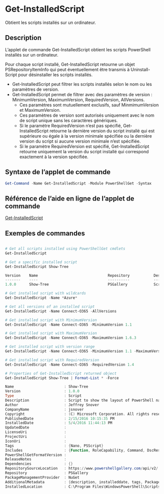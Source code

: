 # Get-InstalledScript

Obtient les scripts installés sur un ordinateur.

## Description

L’applet de commande Get-InstalledScript obtient les scripts PowerShell installés sur un ordinateur.

Pour chaque script installé, Get-InstalledScript retourne un objet PSRepositoryItemInfo qui peut éventuellement être transmis à Uninstall-Script pour désinstaller les scripts installés.

- Get-InstalledScript peut filtrer les scripts installés selon le nom ou les paramètres de version.
- Get-InstalledScript permet de filtrer avec des paramètres de version : MinimumVersion, MaximumVersion, RequiredVersion, AllVersions.
  - Ces paramètres sont mutuellement exclusifs, sauf MinmimumVersion et MaximumVersion.
  - Ces paramètres de version sont autorisés uniquement avec le nom de script unique sans les caractères génériques.
  - Si le paramètre RequiredVersion n’est pas spécifié, Get-InstalledScript retourne la dernière version du script installé qui est supérieure ou égale à la version minimale spécifiée ou la dernière version du script si aucune version minimale n’est spécifiée. 
  - Si le paramètre RequiredVersion est spécifié, Get-InstalledScript retourne uniquement la version du script installé qui correspond exactement à la version spécifiée.

## Syntaxe de l’applet de commande

```powershell
Get-Command -Name Get-InstalledScript -Module PowerShellGet -Syntax
```

## Référence de l’aide en ligne de l’applet de commande

[Get-InstalledScript](http://go.microsoft.com/fwlink/?LinkId=619790)

## Exemples de commandes

```powershell

# Get all scripts installed using PowerShellGet cmdlets
Get-InstalledScript

# Get a specific installed script
Get-InstalledScript Show-Tree

Version    Name                                Repository           Description
-------    ----                                ----------           -----------
1.0.0      Show-Tree                           PSGallery            Script to show the layout of PowerShell namespaces (Tr...

# Get installed script with wildcards
Get-InstalledScript -Name *Azure*

# Get all versions of an installed script
Get-InstalledScript -Name Connect-O365 -AllVersions

# Get installed script with MinimumVersion
Get-InstalledScript -Name Connect-O365 -MinimumVersion 1.1

# Get installed script with MaximumVersion
Get-InstalledScript -Name Connect-O365 -MaximumVersion 1.6.3

# Get installed script with version range
Get-InstalledScript -Name Connect-O365 -MinimumVersion 1.1 -MaximumVersion 1.6.3

# Get installed script with RequiredVersion
Get-InstalledScript -Name Connect-O365 -RequiredVersion 1.4

# Properties of Get-InstalledScript returned object
Get-InstalledScript Show-Tree | Format-List * -Force

Name                       : Show-Tree
Version                    : 1.0.0
Type                       : Script
Description                : Script to show the layout of PowerShell namespaces (Trees) using ASCII
Author                     : Jeffrey Snover
CompanyName                : jsnover
Copyright                  : (C) Microsoft Corporation. All rights reserved.
PublishedDate              : 2/15/2016 10:15:35 PM
InstalledDate              : 5/4/2016 11:44:13 PM
UpdatedDate                :
LicenseUri                 :
ProjectUri                 :
IconUri                    :
Tags                       : {Nano, PSScript}
Includes                   : {Function, RoleCapability, Command, DscResource...}
PowerShellGetFormatVersion :
ReleaseNotes               :
Dependencies               : {}
RepositorySourceLocation   : https://www.powershellgallery.com/api/v2/
Repository                 : PSGallery
PackageManagementProvider  : NuGet
AdditionalMetadata         : {description, installeddate, tags, PackageManagementProvider...}
InstalledLocation          : C:\Program Files\WindowsPowerShell\Scripts


```

<!--HONumber=Aug16_HO3-->


